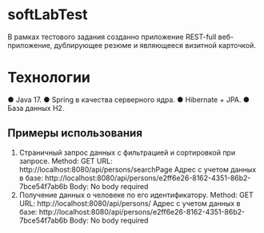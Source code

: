 # softLabTest
В рамках тестового задания созданно приложение REST-full веб-приложение, дублирующее резюме и являющееся визитной карточкой.
# Технологии
●	Java 17.
●	Spring в качества серверного ядра.
●	Hibernate + JPA.
●	База данных H2.
## Примеры использования
1. Страничный запрос данных с фильтрацией и сортировкой при запросе.
Method: GET
URL: http://localhost:8080/api/persons/searchPage
Адрес с учетом данных в базе: http://localhost:8080/api/persons/e2ff6e26-8162-4351-86b2-7bce54f7ab6b
Body: No body required
2. Получение данных о человеке по его идентификатору.
Method: GET
URL: http://localhost:8080/api/persons/
Адрес с учетом данных в базе: http://localhost:8080/api/persons/e2ff6e26-8162-4351-86b2-7bce54f7ab6b
Body: No body required
